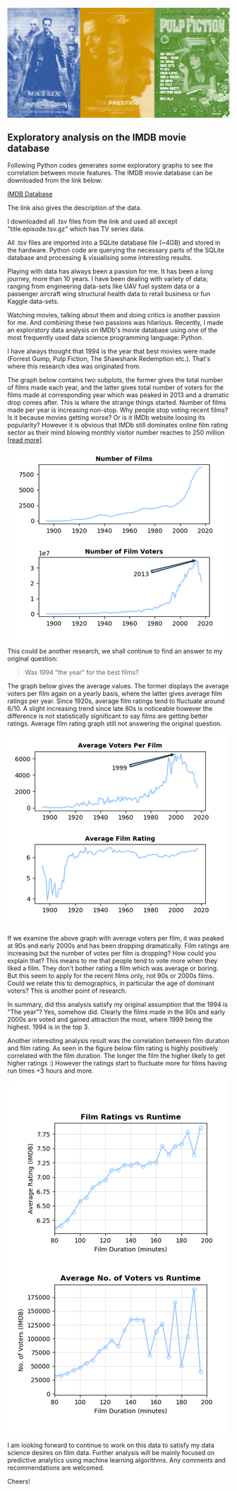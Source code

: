 ![plot0](https://github.com/omerfarukeker/imdb_work/blob/master/header%20for%20linkedin2.png)
## Exploratory analysis on the IMDB movie database

Following Python codes generates some exploratory graphs to see the correlation between movie features. The IMDB movie database can be downloaded from the link below:

[IMDB Database](https://www.imdb.com/interfaces/)

The link also gives the description of the data.

I downloaded all .tsv files from the link and used all except "title.episode.tsv.gz" which has TV series data.

All .tsv files are imported into a SQLite database file (~4GB) and stored in the hardware. Python code are querying the necessary parts of the SQLite database and processing & visualising some interesting results.

Playing with data has always been a passion for me. It has been a long journey, more than 10 years. I have been dealing with variety of data; ranging from engineering data-sets like UAV fuel system data or a passenger aircraft wing structural health data to retail business or fun Kaggle data-sets.

Watching movies, talking about them and doing critics is another passion for me. And combining these two passions was hilarious. Recently, I made an exploratory data analysis on IMDb's movie database using one of the most frequently used data science programming language: Python.

I have always thought that 1994 is the year that best movies were made (Forrest Gump, Pulp Fiction, The Shawshank Redemption etc.). That's where this research idea was originated from.

The graph below contains two subplots, the former gives the total number of films made each year, and the latter gives total number of voters for the films made at corresponding year which was peaked in 2013 and a dramatic drop comes after. This is where the strange things started. Number of films made per year is increasing non-stop. Why people stop voting recent films? Is it because movies getting worse? Or is it IMDb website loosing its popularity? However it is obvious that IMDb still dominates online film rating sector as their mind blowing monthly visitor number reaches to 250 million [[read more]](https://www.businesswire.com/news/home/20180222005150/en/IMDb-Launches-First-Ever-Skill-Amazon-Alexa). 

<p align="center">
  <img src="https://github.com/omerfarukeker/imdb_work/blob/master/number%20of%20films%20and%20number%20of%20film%20voters.png">
</p>

This could be another research, we shall continue to find an answer to my original question:

> Was 1994 "the year" for the best films? 

The graph below gives the average values. The former displays the average voters per film again on a yearly basis, where the latter gives average film ratings per year. Since 1920s, average film ratings tend to fluctuate around 6/10. A slight increasing trend since late 80s is noticeable however the difference is not statistically significant to say films are getting better ratings. Average film rating graph still not answering the original question. 

<p align="center">
  <img src="https://github.com/omerfarukeker/imdb_work/blob/master/average%20voters%20vs%20average%20film%20rating.png">
</p>

If we examine the above graph with average voters per film, it was peaked at 90s and early 2000s and has been dropping dramatically. Film ratings are increasing but the number of votes per film is dropping? How could you explain that? This means to me that people tend to vote more when they liked a film. They don't bother rating a film which was average or boring. But this seem to apply for the recent films only, not 90s or 2000s films. Could we relate this to demographics, in particular the age of dominant voters? This is another point of research.

In summary, did this analysis satisfy my original assumption that the 1994 is "The year"? Yes, somehow did. Clearly the films made in the 90s and early 2000s are voted and gained attraction the most, where 1999 being the highest. 1994 is in the top 3.

Another interesting analysis result was the correlation between film duration and film rating. As seen in the figure below film rating is highly positively correlated with the film duration. The longer the film the higher likely to get higher ratings :) However the ratings start to fluctuate more for films having run times +3 hours and more.

<p align="center">
  <img src="https://github.com/omerfarukeker/imdb_work/blob/master/Film%20Runtime%20Stats%202.png">
</p>

I am looking forward to continue to work on this data to satisfy my data science desires on film data. Further analysis will be mainly focused on predictive analytics using machine learning algorithms. Any comments and recommendations are welcomed.

Cheers!
